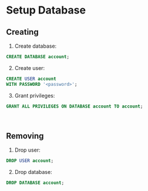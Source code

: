 # Setup Database

## Creating

1. Create database:
```sql
CREATE DATABASE account;
```
2. Create user:
```sql
CREATE USER account 
WITH PASSWORD '<password>';
```
3. Grant privileges:
```sql
GRANT ALL PRIVILEGES ON DATABASE account TO account;
```

<br>

## Removing

1. Drop user:
```sql
DROP USER account;
```

2. Drop database:
```sql
DROP DATABASE account;
```
